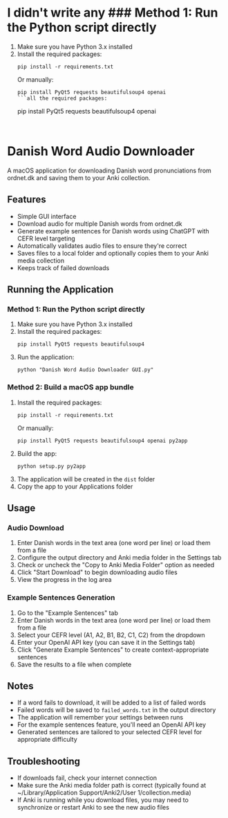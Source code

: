 # I didn't write any ### Method 1: Run the Python script directly

1. Make sure you have Python 3.x installed
2. Install the required packages:
   ```
   pip install -r requirements.txt
   ```
   Or manually:
   ```
   pip install PyQt5 requests beautifulsoup4 openai
   ```all the required packages:
   ```
   pip install PyQt5 requests beautifulsoup4 openai
   ```he code in this repository


# Danish Word Audio Downloader

A macOS application for downloading Danish word pronunciations from ordnet.dk and saving them to your Anki collection.

## Features

- Simple GUI interface
- Download audio for multiple Danish words from ordnet.dk
- Generate example sentences for Danish words using ChatGPT with CEFR level targeting
- Automatically validates audio files to ensure they're correct
- Saves files to a local folder and optionally copies them to your Anki media collection
- Keeps track of failed downloads

## Running the Application

### Method 1: Run the Python script directly

1. Make sure you have Python 3.x installed
2. Install the required packages:
   ```
   pip install PyQt5 requests beautifulsoup4
   ```
3. Run the application:
   ```
   python "Danish Word Audio Downloader GUI.py"
   ```

### Method 2: Build a macOS app bundle

1. Install the required packages:
   ```
   pip install -r requirements.txt
   ```
   Or manually:
   ```
   pip install PyQt5 requests beautifulsoup4 openai py2app
   ```
2. Build the app:
   ```
   python setup.py py2app
   ```
3. The application will be created in the `dist` folder
4. Copy the app to your Applications folder

## Usage

### Audio Download
1. Enter Danish words in the text area (one word per line) or load them from a file
2. Configure the output directory and Anki media folder in the Settings tab
3. Check or uncheck the "Copy to Anki Media Folder" option as needed
4. Click "Start Download" to begin downloading audio files
5. View the progress in the log area

### Example Sentences Generation
1. Go to the "Example Sentences" tab
2. Enter Danish words in the text area (one word per line) or load them from a file
3. Select your CEFR level (A1, A2, B1, B2, C1, C2) from the dropdown
4. Enter your OpenAI API key (you can save it in the Settings tab)
5. Click "Generate Example Sentences" to create context-appropriate sentences
6. Save the results to a file when complete

## Notes

- If a word fails to download, it will be added to a list of failed words
- Failed words will be saved to `failed_words.txt` in the output directory
- The application will remember your settings between runs
- For the example sentences feature, you'll need an OpenAI API key
- Generated sentences are tailored to your selected CEFR level for appropriate difficulty

## Troubleshooting

- If downloads fail, check your internet connection
- Make sure the Anki media folder path is correct (typically found at ~/Library/Application Support/Anki2/User 1/collection.media)
- If Anki is running while you download files, you may need to synchronize or restart Anki to see the new audio files
